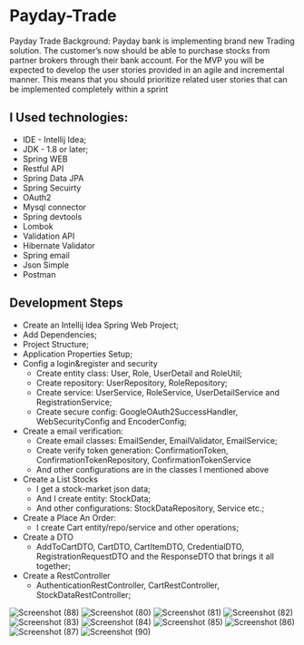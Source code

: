 # Payday-Trade
Payday Trade
Background:
Payday bank is implementing brand new Trading solution. The customer’s now should be able
to purchase stocks from partner brokers through their bank account.
For the MVP you will be expected to develop the user stories provided in an agile and
incremental manner. This means that you should prioritize related user stories that can be
implemented completely within a sprint
## I Used technologies: 

* IDE - Intellij Idea; 
* JDK - 1.8 or later;
* Spring WEB
* Restful API
* Spring Data JPA
* Spring Secuirty
* OAuth2
* Mysql connector
* Spring devtools
* Lombok
* Validation API
* Hibernate Validator
* Spring email
* Json Simple
* Postman

## Development Steps
* Create an Intellij Idea Spring Web Project; 
* Add Dependencies; 
* Project Structure; 
* Application Properties Setup; 
* Config a login&register and security
  - Create entity class: User, Role, UserDetail and RoleUtil;
  - Create repository: UserRepository, RoleRepository;
  - Create service: UserService, RoleService, UserDetailService and RegistrationService;
  - Create secure config: GoogleOAuth2SuccessHandler, WebSecurityConfig and EncoderConfig;
* Create a email verification:
  - Create email classes: EmailSender, EmailValidator, EmailService;
  - Create verify token generation: ConfirmationToken, ConfirmationTokenRepository, ConfirmationTokenService
  - And other configurations are in the classes I mentioned above
* Create a List Stocks 
  - I get a stock-market json data;
  - And I create entity:  StockData;
  - And other configurations: StockDataRepository, Service etc.;
* Create a Place An Order:
  - I create Cart entity/repo/service and other operations;
* Create a DTO 
  - AddToCartDTO, CartDTO, CartItemDTO, CredentialDTO, RegistrationRequestDTO and the ResponseDTO that brings it all together;
* Create a RestController 
  - AuthenticationRestController, CartRestController, StockDataRestController;

![Screenshot (88)](https://user-images.githubusercontent.com/86052693/175530973-c4f058a6-dcff-43b4-a363-5154e2ca3cf2.png)
![Screenshot (80)](https://user-images.githubusercontent.com/86052693/175531242-2532b0ce-1a5a-480e-b5ae-be5345eb411e.png)
![Screenshot (81)](https://user-images.githubusercontent.com/86052693/175531249-fa97f1c7-7842-4922-be61-d9b7c09fd1f6.png)
![Screenshot (82)](https://user-images.githubusercontent.com/86052693/175531252-a8b1bbb7-5a50-4af7-8a99-d6224ad49a57.png)
![Screenshot (83)](https://user-images.githubusercontent.com/86052693/175531255-64106486-c9df-4088-8a4a-ad6567fa1646.png)
![Screenshot (84)](https://user-images.githubusercontent.com/86052693/175531256-d5d8925f-487e-46ab-92ff-2e11f8f81fc3.png)
![Screenshot (85)](https://user-images.githubusercontent.com/86052693/175531257-a61af356-6af4-43d5-b4ea-92c72c022449.png)
![Screenshot (86)](https://user-images.githubusercontent.com/86052693/175531259-ad2022fa-62d3-404c-aeb3-ce0b24f388c4.png)
![Screenshot (87)](https://user-images.githubusercontent.com/86052693/175531260-ebe278ee-4cf9-413a-bc4b-39a8ba3c59e1.png)
![Screenshot (90)](https://user-images.githubusercontent.com/86052693/175531261-7ae75ad5-260b-4db3-986e-7cab4740f0a9.png)
